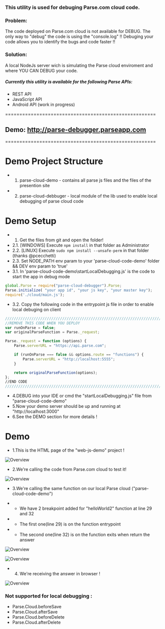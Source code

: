 ### This utility is used for debuging Parse.com cloud code.



### Problem:
The code deployed on Parse.com cloud is not available for DEBUG. The only way to "debug" the code is using the "console.log" !! Debuging your code allows you to identify the bugs and code faster !!

### Solution:
A local NodeJs server wich is simulating the Parse cloud enviroment and where YOU CAN DEBUG your code.


##### Currently this utility is available for the following Parse APIs:
* REST API
* JavaScript API
* Android API (work in progress)

=====================================================

## Demo: http://parse-debugger.parseapp.com

=====================================================


Demo Project Structure
=====================================================
* 1. parse-cloud-demo - contains all parse js files and the files of the presention site
* 2. parse-cloud-debbuger - local module of the lib used to enable local debugging of parse cloud code

Demo Setup
=====================================================
* 1. Get the files from git and open the folder!
* 2.1. [WINDOWS] Execute `npm install` in that folder as Administrator
* 2.2. [LINUX] Execute `sudo npm install --unsafe-perm` in that folder (thanks @pcecchetti)
* 2.3. Set NODE_PATH env param to your 'parse-cloud-code-demo' folder && DEV env param to 'true'
* 3.1. In 'parse-cloud-code-demo\startLocalDebugging.js' is the code to start the app in debug mode
```javascript
global.Parse = require("parse-cloud-debugger").Parse;
Parse.initialize( "your app id", "your js key", "your master key");
require('./cloud/main.js');
```

* 3.2. Copy the following code in the entrypoint js file in order to enable local debuging on client 
```javascript
///////////////////////////////////////////////////////////////////////////
//REMOVE THIS CODE WHEN YOU DEPLOY 
var runOnParse = false;
var originalParseFunction = Parse._request;

Parse._request = function (options) {
    Parse.serverURL = "https://api.parse.com";

    if (runOnParse === false && options.route == "functions") {
        Parse.serverURL = "http://localhost:5555";
    }

    return originalParseFunction(options);
};
//END CODE
///////////////////////////////////////////////////////////////////////////
  ```

* 4.DEBUG into your IDE or cmd the "startLocalDebugging.js" file from "parse-cloud-code-demo"
* 5.Now your demo server should be up and running at "http://localhost:3000"
* 6.See the DEMO section for more details !

Demo
=====================================================
* 1.This is the HTML page of the "web-js-demo" project !

![Overview](https://raw.githubusercontent.com/mariusciocan/parse-cloud-debugger/master/parse-cloud-code-demo/public/images/demo-first-screen.png?raw=true "Demo")


* 2.We're calling the code from Parse.com cloud to test it! 

![Overview](https://raw.githubusercontent.com/mariusciocan/parse-cloud-debugger/master/parse-cloud-code-demo/public/images/demo-loading-parse.png?raw=true "Parse calls")

* 3.We're calling the same function on our local Parse cloud ("parse-cloud-code-demo")

* * We have 2 breakpoint added for "helloWorld2" function at line 29 and 32

* * The first one(line 29) is on the function entrypoint

* * The second one(line 32) is on the function exits when return the answer


![Overview](https://raw.githubusercontent.com/mariusciocan/parse-cloud-debugger/master/parse-cloud-code-demo/public/images/demo-loading-local.png?raw=true "Local Parse call")


![Overview](https://raw.githubusercontent.com/mariusciocan/parse-cloud-debugger/master/parse-cloud-code-demo/public/images/demo-loading-local-response.png?raw=true "Local Parse response")


* 4. We're receiving the answer in browser ! 


![Overview](https://raw.githubusercontent.com/mariusciocan/parse-cloud-debugger/master/parse-cloud-code-demo/public/images/demo-loading-local-demo.png?raw=true "Done")




### Not supported for local debugging :
* Parse.Cloud.beforeSave
* Parse.Cloud.afterSave
* Parse.Cloud.beforeDelete
* Parse.Cloud.afterDelete


